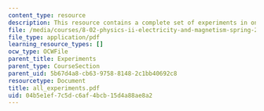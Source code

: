 ```yaml
---
content_type: resource
description: This resource contains a complete set of experiments in one file.
file: /media/courses/8-02-physics-ii-electricity-and-magnetism-spring-2007/04b5e1ef7c5dc6af4bcb15d4a88ae8a2_all_experiments.pdf
file_type: application/pdf
learning_resource_types: []
ocw_type: OCWFile
parent_title: Experiments
parent_type: CourseSection
parent_uid: 5b67d4a8-cb63-9758-8148-2c1bb40692c8
resourcetype: Document
title: all_experiments.pdf
uid: 04b5e1ef-7c5d-c6af-4bcb-15d4a88ae8a2
---
```

